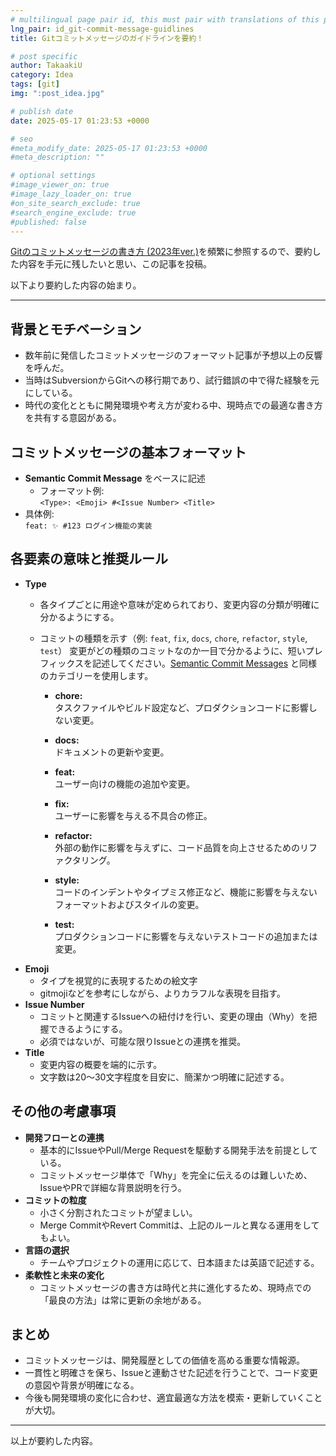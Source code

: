 ```yaml
---
# multilingual page pair id, this must pair with translations of this page. (This name must be unique)
lng_pair: id_git-commit-message-guidlines
title: Gitコミットメッセージのガイドラインを要約！

# post specific
author: TakaakiU
category: Idea
tags: [git]
img: ":post_idea.jpg"

# publish date
date: 2025-05-17 01:23:53 +0000

# seo
#meta_modify_date: 2025-05-17 01:23:53 +0000
#meta_description: ""

# optional settings
#image_viewer_on: true
#image_lazy_loader_on: true
#on_site_search_exclude: true
#search_engine_exclude: true
#published: false
---
```


[Gitのコミットメッセージの書き方 (2023年ver.)](https://zenn.dev/itosho/articles/git-commit-message-2023)を頻繁に参照するので、要約した内容を手元に残したいと思い、この記事を投稿。

以下より要約した内容の始まり。

---

## 背景とモチベーション
- 数年前に発信したコミットメッセージのフォーマット記事が予想以上の反響を呼んだ。
- 当時はSubversionからGitへの移行期であり、試行錯誤の中で得た経験を元にしている。
- 時代の変化とともに開発環境や考え方が変わる中、現時点での最適な書き方を共有する意図がある。

## コミットメッセージの基本フォーマット
- **Semantic Commit Message** をベースに記述
    - フォーマット例:  
    `<Type>: <Emoji> #<Issue Number> <Title>`
- 具体例:  
    `feat: ✨ #123 ログイン機能の実装`

## 各要素の意味と推奨ルール
- **Type**
    - 各タイプごとに用途や意味が定められており、変更内容の分類が明確に分かるようにする。
    - コミットの種類を示す（例: `feat`, `fix`, `docs`, `chore`, `refactor`, `style`, `test`）
        変更がどの種類のコミットなのか一目で分かるように、短いプレフィックスを記述してください。[Semantic Commit Messages](https://gist.github.com/joshbuchea/6f47e86d2510bce28f8e7f42ae84c716) と同様のカテゴリーを使用します。

        - **chore:**  
        タスクファイルやビルド設定など、プロダクションコードに影響しない変更。

        - **docs:**  
        ドキュメントの更新や変更。

        - **feat:**  
        ユーザー向けの機能の追加や変更。

        - **fix:**  
        ユーザーに影響を与える不具合の修正。

        - **refactor:**  
        外部の動作に影響を与えずに、コード品質を向上させるためのリファクタリング。

        - **style:**  
        コードのインデントやタイプミス修正など、機能に影響を与えないフォーマットおよびスタイルの変更。

        - **test:**  
        プロダクションコードに影響を与えないテストコードの追加または変更。
- **Emoji**  
    - タイプを視覚的に表現するための絵文字  
    - gitmojiなどを参考にしながら、よりカラフルな表現を目指す。
- **Issue Number**  
    - コミットと関連するIssueへの紐付けを行い、変更の理由（Why）を把握できるようにする。
    - 必須ではないが、可能な限りIssueとの連携を推奨。
- **Title**  
    - 変更内容の概要を端的に示す。  
    - 文字数は20～30文字程度を目安に、簡潔かつ明確に記述する。

## その他の考慮事項
- **開発フローとの連携**  
    - 基本的にIssueやPull/Merge Requestを駆動する開発手法を前提としている。
    - コミットメッセージ単体で「Why」を完全に伝えるのは難しいため、IssueやPRで詳細な背景説明を行う。
- **コミットの粒度**  
    - 小さく分割されたコミットが望ましい。
    - Merge CommitやRevert Commitは、上記のルールと異なる運用をしてもよい。
- **言語の選択**  
    - チームやプロジェクトの運用に応じて、日本語または英語で記述する。
- **柔軟性と未来の変化**  
    - コミットメッセージの書き方は時代と共に進化するため、現時点での「最良の方法」は常に更新の余地がある。

## まとめ
- コミットメッセージは、開発履歴としての価値を高める重要な情報源。
- 一貫性と明確さを保ち、Issueと連動させた記述を行うことで、コード変更の意図や背景が明確になる。
- 今後も開発環境の変化に合わせ、適宜最適な方法を模索・更新していくことが大切。

---

以上が要約した内容。
